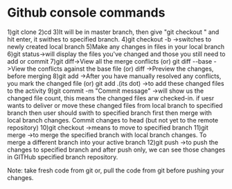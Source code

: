 # Github console commands
1)git clone <url form github>
2)cd <ur project folder>
3)It will be in master branch, then give "git checkout <specifiedbranchname>" and hit enter, it swithes to specified branch.
4)git checkout -b <localbranchname>->switches to newly created local branch
5)Make any changes in files in your local branch
6)git status->will display the files you've changed and those you still need to add or commit
7)git diff->View all the merge conflicts
  (or)
 git diff --base <filename> ->View the conflicts against the base file
  (or)
 diff <sourcebranch> <targetbranch> ->Preview the changes, before merging
8)git add <filename>->After you have manually resolved any conflicts, you mark the changed file
   (or)
 git add .(its dot) ->to add these changed files to the activity
9)git commit -m "Commit message"
  ->will show us the changed file count, this means the changed files arw checked-in.
  if uesr wants to deliver or move these changed files from local branch to specified branch then user should swith to specified           branch first then merge with local branch changes.
  Commit changes to head (but not yet to the remote repository)
10)git checkout <specifiedbranchname> ->means to move to specified branch
11)git merge <localbranchname> ->to merge the specified branch with local branch changes.
  To merge a different branch into your active branch
12)git push ->to push the changes to specified branch and after push only, we can see those changes in GITHub specified branch repository.
 
Note:
take fresh code from  git or, pull the code from git before pushing your changes.
